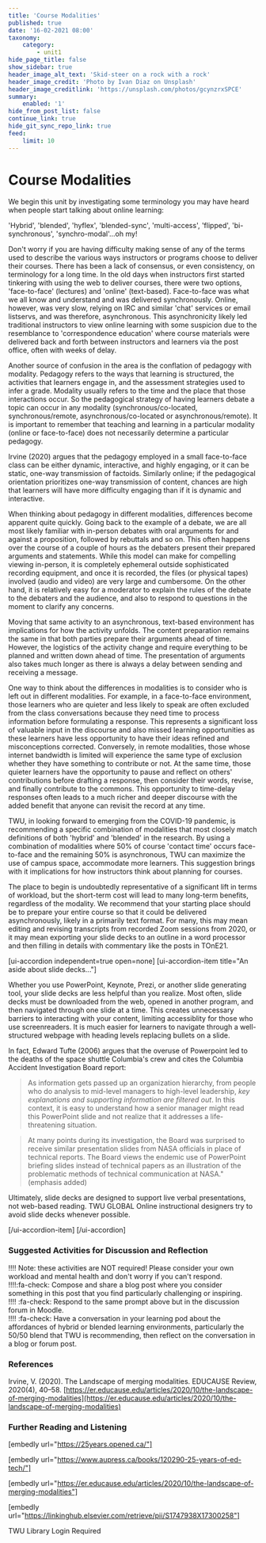 ```yaml
---
title: 'Course Modalities'
published: true
date: '16-02-2021 08:00'
taxonomy:
    category:
        - unit1
hide_page_title: false
show_sidebar: true
header_image_alt_text: 'Skid-steer on a rock with a rock'
header_image_credit: 'Photo by Ivan Diaz on Unsplash'
header_image_creditlink: 'https://unsplash.com/photos/gcynzrxSPCE'
summary:
    enabled: '1'
hide_from_post_list: false
continue_link: true
hide_git_sync_repo_link: true
feed:
    limit: 10
---
```


# Course Modalities

We begin this unit by investigating some terminology you may have heard when people start talking about online learning:

'Hybrid', 'blended', 'hyflex', 'blended-sync', 'multi-access', 'flipped', 'bi-synchronous', 'synchro-modal'...oh my!

Don't worry if you are having difficulty making sense of any of the terms used to describe the various ways instructors or programs choose to deliver their courses. There has been a lack of consensus, or even consistency, on terminology for a long time. In the old days when instructors first started tinkering with using the web to deliver courses, there were two options, 'face-to-face' (lectures) and 'online' (text-based). Face-to-face was what we all know and understand and was delivered synchronously. Online, however, was very slow, relying on IRC and similar 'chat' services or email listservs, and was therefore, asynchronous. This asynchronicity likely led traditional instructors to view online learning with some suspicion due to the resemblance to 'correspondence education' where course materials were delivered back and forth between instructors and learners via the post office, often with weeks of delay.

Another source of confusion in the area is the conflation of pedagogy with modality. Pedagogy refers to the ways that learning is structured, the activities that learners engage in, and the assessment strategies used to infer a grade. Modality usually refers to the time and the place that those interactions occur. So the pedagogical strategy of having learners debate a topic can occur in any modality (synchronous/co-located, synchronous/remote, asynchronous/co-located or asynchronous/remote). It is important to remember that teaching and learning in a particular modality (online or face-to-face) does not necessarily determine a particular pedagogy.

Irvine (2020) argues that the pedagogy employed in a small face-to-face class can be either dynamic, interactive, and highly engaging, or it can be static, one-way transmission of factoids. Similarly online; if the pedagogical orientation prioritizes one-way transmission of content, chances are high that learners will have more difficulty engaging than if it is dynamic and interactive.

When thinking about pedagogy in different modalities, differences become apparent quite quickly. Going back to the example of a debate, we are all most likely familiar with in-person debates with oral arguments for and against a proposition, followed by rebuttals and so on. This often happens over the course of a couple of hours as the debaters present their prepared arguments and statements. While this model can make for compelling viewing in-person, it is completely ephemeral outside sophisticated recording equipment, and once it is recorded, the files (or physical tapes) involved (audio and video) are very large and cumbersome. On the other hand, it is relatively easy for a moderator to explain the rules of the debate to the debaters and the audience, and also to respond to questions in the moment to clarify any concerns.

Moving that same activity to an asynchronous, text-based environment has implications for how the activity unfolds. The content preparation remains the same in that both parties prepare their arguments ahead of time. However, the logistics of the activity change and require everything to be planned and written down ahead of time. The presentation of arguments also takes much longer as there is always a delay between sending and receiving a message.

One way to think about the differences in modalities is to consider who is left out in different modalities. For example, in a face-to-face environment, those learners who are quieter and less likely to speak are often excluded from the class conversations because they need time to process information before formulating a response. This represents a significant loss of valuable input in the discourse and also missed learning opportunities as these learners have less opportunity to have their ideas refined and misconceptions corrected. Conversely, in remote modalities, those whose internet bandwidth is limited will experience the same type of exclusion whether they have something to contribute or not. At the same time, those quieter learners have the opportunity to pause and reflect on others' contributions before drafting a response, then consider their words, revise, and finally contribute to the commons. This opportunity to time-delay responses often leads to a much richer and deeper discourse with the added benefit that anyone can revisit the record at any time.

TWU, in looking forward to emerging from the COVID-19 pandemic, is recommending a specific combination of modalities that most closely match definitions of both 'hybrid' and 'blended' in the research. By using a combination of modalities where 50% of course 'contact time' occurs face-to-face and the remaining 50% is asynchronous, TWU can maximize the use of campus space, accommodate more learners. This suggestion brings with it implications for how instructors think about planning for courses.

The place to begin is undoubtedly representative of a significant lift in terms of workload, but the short-term cost will lead to many long-term benefits, regardless of the modality. We recommend that your starting place should be to prepare your entire course so that it could be delivered asynchronously, likely in a primarily text format. For many, this may mean editing and revising transcripts from recorded Zoom sessions from 2020, or it may mean exporting your slide decks to an outline in a word processor and then filling in details with commentary like the posts in TOnE21.

[ui-accordion independent=true open=none]
[ui-accordion-item title="An aside about slide decks..."]

Whether you use PowerPoint, Keynote, Prezi, or another slide generating tool, your slide decks are less helpful than you realize. Most often, slide decks must be downloaded from the web, opened in another program, and then navigated through one slide at a time. This creates unnecessary barriers to interacting with your content, limiting accessiblity for those who use screenreaders. It is much easier for learners to navigate through a well-structured webpage with heading levels replacing bullets on a slide.

In fact, Edward Tufte (2006) argues that the overuse of Powerpoint led to the deaths of the space shuttle Columbia's crew and cites the Columbia Accident Investigation Board report:

> As information gets passed up an organization hierarchy, from people who do analysis to mid-level managers to high-level leadership, *key explanations and supporting information are filtered out*. In this context, it is easy to understand how a senior manager might read this PowerPoint slide and not realize that it addresses a life-threatening situation.

> At many points during its investigation, the Board was surprised to receive similar presentation slides from NASA officials in place of technical reports. The Board views the endemic use of PowerPoint briefing slides instead of technical papers as an illustration of the problematic methods of technical communication at NASA." (emphasis added)

Ultimately, slide decks are designed to support live verbal presentations, not web-based reading. TWU GLOBAL Online instructional designers try to avoid slide decks whenever possible.

[/ui-accordion-item]
[/ui-accordion]

### Suggested Activities for Discussion and Reflection

!!!! Note: these activities are NOT required! Please consider your own workload and mental health and don't worry if you can't respond.  
!!!!:fa-check: Compose and share a blog post where you consider something in this post that you find particularly challenging or inspiring.  
!!!! :fa-check: Respond to the same prompt above but in the discussion forum in Moodle.  
!!!! :fa-check: Have a conversation in your learning pod about the affordances of hybrid or blended learning environments, particularly the 50/50 blend that TWU is recommending, then reflect on the conversation in a blog or forum post.

### References

Irvine, V. (2020). The Landscape of merging modalities. EDUCAUSE Review, 2020(4), 40–58. [https://er.educause.edu/articles/2020/10/the-landscape-of-merging-modalities](https://er.educause.edu/articles/2020/10/the-landscape-of-merging-modalities)

### Further Reading and Listening

[embedly url="https://25years.opened.ca/"]

[embedly url="https://www.aupress.ca/books/120290-25-years-of-ed-tech/"]

[embedly url="https://er.educause.edu/articles/2020/10/the-landscape-of-merging-modalities"]

[embedly url="https://linkinghub.elsevier.com/retrieve/pii/S1747938X17300258"]

TWU Library Login Required
